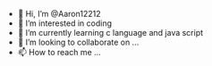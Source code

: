 - 👋 Hi, I’m @Aaron12212
- 👀 I’m interested in coding
- 🌱 I’m currently learning c language and java script
- 💞️ I’m looking to collaborate on ...
- 📫 How to reach me ...

<!---
Aaron12212/Aaron12212 is a ✨ special ✨ repository because its `README.md` (this file) appears on your GitHub profile.
You can click the Preview link to take a look at your changes.
--->
